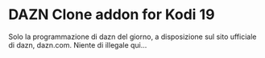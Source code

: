 # DAZN Clone addon for Kodi 19

Solo la programmazione di dazn del giorno, a disposizione sul sito ufficiale di dazn, dazn.com. Niente di illegale qui...

